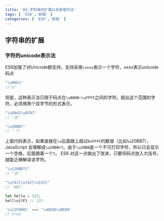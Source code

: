 ```yaml
---
title: '03.字符串的扩展以及新增方法'
tags: [ 'ES6','前端' ]
categories: [ 'ES6','前端' ]
---
```


## 字符串的扩展
### 字符的unicode表示法
ES6加强了对Unicode额支持，支持采用`\xxxx`表示一个字符，xxxx表示unicode码点
```javascript
"\u0061"
//"a"
```
但是，这种表示法只限于码点在`\u0000~\uFFFF`之间的字符。超出这个范围的字符，必须用两个双字节的形式表示。
```javascript
"\uD842\uDFB7"
// "𠮷"

"\u20BB7"
// " 7"
```
上面代码表示，如果直接在`\u`后面跟上超过`0xFFFF`的数值（比如\u20BB7），JavaScript 会理解成`\u20BB+7`。由于`\u20BB`是一个不可打印字符，所以只会显示一个空格，后面跟着一个`7`。
ES6 对这一点做出了改进，只要将码点放入大括号，就能正确解读该字符。
```javascript
"\u{20BB7}"
// "𠮷"

"\u{41}\u{42}\u{43}"
// "ABC"

let hello = 123;
hell\u{6F} // 123

'\u{1F680}' === '\uD83D\uDE80'
// true
```
